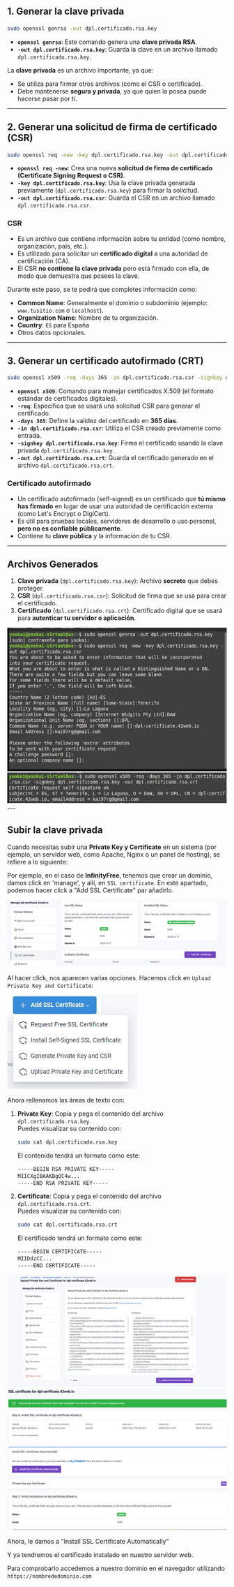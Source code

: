 

## **1. Generar la clave privada**  
```bash
sudo openssl genrsa -out dpl.certificado.rsa.key
```

- **`openssl genrsa`**: Este comando genera una **clave privada RSA**.  
- **`-out dpl.certificado.rsa.key`**: Guarda la clave en un archivo llamado `dpl.certificado.rsa.key`.  

La **clave privada** es un archivo importante, ya que:
- Se utiliza para firmar otros archivos (como el CSR o certificado).
- Debe mantenerse **segura y privada**, ya que quien la posea puede hacerse pasar por ti.

---

## **2. Generar una solicitud de firma de certificado (CSR)**  
```bash
sudo openssl req -new -key dpl.certificado.rsa.key -out dpl.certificado.rsa.csr
```

- **`openssl req -new`**: Crea una nueva **solicitud de firma de certificado (Certificate Signing Request o CSR)**.  
- **`-key dpl.certificado.rsa.key`**: Usa la clave privada generada previamente (`dpl.certificado.rsa.key`) para firmar la solicitud.  
- **`-out dpl.certificado.rsa.csr`**: Guarda el CSR en un archivo llamado `dpl.certificado.rsa.csr`.

###  **CSR**
- Es un archivo que contiene información sobre tu entidad (como nombre, organización, país, etc.).
- Es utilizado para solicitar un **certificado digital** a una autoridad de certificación (CA).  
- El CSR **no contiene la clave privada** pero está firmado con ella, de modo que demuestra que posees la clave.

Durante este paso, se te pedirá que completes información como:
- **Common Name**: Generalmente el dominio o subdominio (ejemplo: `www.tusitio.com` o `localhost`).
- **Organization Name**: Nombre de tu organización.
- **Country**:  `ES` para España
- Otros datos opcionales.

---

## **3. Generar un certificado autofirmado (CRT)**  
```bash
sudo openssl x509 -req -days 365 -in dpl.certificado.rsa.csr -signkey dpl.certificado.rsa.key -out dpl.certificado.rsa.crt
```

- **`openssl x509`**: Comando para manejar certificados X.509 (el formato estándar de certificados digitales).
- **`-req`**: Especifica que se usará una solicitud CSR para generar el certificado.
- **`-days 365`**: Define la validez del certificado en **365 días**.
- **`-in dpl.certificado.rsa.csr`**: Utiliza el CSR creado previamente como entrada.
- **`-signkey dpl.certificado.rsa.key`**: Firma el certificado usando la clave privada `dpl.certificado.rsa.key`.
- **`-out dpl.certificado.rsa.crt`**: Guarda el certificado generado en el archivo `dpl.certificado.rsa.crt`.

### Certificado autofirmado
- Un certificado autofirmado (self-signed) es un certificado que **tú mismo has firmado** en lugar de usar una autoridad de certificación externa (como Let's Encrypt o DigiCert).
- Es útil para pruebas locales, servidores de desarrollo o uso personal, **pero no es confiable públicamente**.
- Contiene tu **clave pública** y la información de tu CSR.

---

## **Archivos Generados**
1. **Clave privada** (`dpl.certificado.rsa.key`): Archivo **secreto** que debes proteger.  
2. **CSR** (`dpl.certificado.rsa.csr`): Solicitud de firma que se usa para crear el certificado.  
3. **Certificado** (`dpl.certificado.rsa.crt`): Certificado digital que se usará para **autenticar tu servidor o aplicación**.

<img src="img/3.png">
<img src="img/4.png">
---

## **Subir la clave privada**
Cuando necesitas subir una **Private Key y Certificate** en un sistema (por ejemplo, un servidor web, como Apache, Nginx o un panel de hosting), se refiere a lo siguiente:

Por ejemplo, en el caso de **InfinityFree**, tenemos que crear un dominio, damos click en 'manage', y allí, en `SSL certificate`. En este apartado, podemos hacer click a  "Add SSL Certificate" par añadirlo.

<img src="img/1.png">

Al hacer click, nos aparecen varias opciones. Hacemos click en `Upload Private Key and Certificate`:

<img src="img/2.png">

Ahora rellenamos las áreas de texto con:


1. **Private Key**: Copia y pega el contenido del archivo `dpl.certificado.rsa.key`.  
   Puedes visualizar su contenido con:  
   ```bash
   sudo cat dpl.certificado.rsa.key
   ```
   El contenido tendrá un formato como este:  
   ```
   -----BEGIN RSA PRIVATE KEY-----
   MIICXgIBAAKBgQC4w...
   -----END RSA PRIVATE KEY-----
   ```

2. **Certificate**: Copia y pega el contenido del archivo `dpl.certificado.rsa.crt`.  
   Puedes visualizar su contenido con:  
   ```bash
   sudo cat dpl.certificado.rsa.crt
   ```
   El certificado tendrá un formato como este:  
   ```
   -----BEGIN CERTIFICATE-----
   MIIDdzCC...
   -----END CERTIFICATE-----
   ```



<img src="img/5.png">
<img src="img/6.png">

Ahora, le damos a "Install SSL Certificate Automatically"

Y ya tendremos el certificado instalado en nuestro servidor web.

Para comprobarlo accedemos a nuestro dominio en el navegador utilizando `https://nombrededominio.com`


